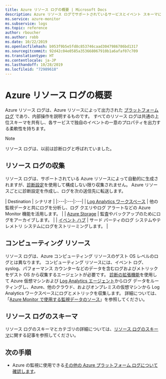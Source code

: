 ```yaml
---
title: Azure リソース ログの概要 | Microsoft Docs
description: Azure リソース ログでサポートされているサービスとイベント スキーマについて説明します。
ms.service: azure-monitor
ms.subservice: logs
ms.topic: reference
author: rboucher
ms.author: robb
ms.date: 10/22/2019
ms.openlocfilehash: b953f9b5e5fd8c853746caad3047986786bd1317
ms.sourcegitcommit: 92d42c04e0585a353668067910b1a6afaf07c709
ms.translationtype: HT
ms.contentlocale: ja-JP
ms.lasthandoff: 10/28/2019
ms.locfileid: "72989618"
---
```

# <a name="azure-resource-logs-overview"></a>Azure リソース ログの概要
Azure リソース ログは、Azure リソースによって出力された [プラットフォーム ログ](platform-logs-overview.md) であり、内部操作を説明するものです。 すべてのリソース ログは共通の上位スキーマを共有し、各サービスで独自のイベントの一意のプロパティを出力する柔軟性を持ちます。

> [!NOTE]
> リソース ログは、以前は診断ログと呼ばれていました。

## <a name="collecting-resource-logs"></a>リソース ログの収集
リソース ログは、サポートされている Azure リソースによって自動的に生成されますが、[診断設定](diagnostic-settings.md)を使用して構成しない限り収集されません。 Azure リソースごとに診断設定を作成し、ログを次の送信先に転送します。

| Destination | シナリオ |
|:---|:---|:---|
| [Log Analytics ワークスペース](resource-logs-collect-workspace.md) | 他の監視データと共にログを分析し、ログ クエリやログ アラートなどの Azure Monitor 機能を活用します。 |
| [Azure Storage](resource-logs-collect-storage.md) | 監査やバックアップのためにログをアーカイブします。 |
| [イベント ハブ](resource-logs-stream-event-hubs.md) | サード パーティのログ システムやテレメトリ システムにログをストリーミングします。  |

## <a name="compute-resources"></a>コンピューティング リソース
リソース ログは、Azure コンピューティング リソースのゲスト OS レベルのログとは異なります。 コンピューティング リソースには、イベント ログ、syslog、パフォーマンス カウンターなどのデータを含むログおよびメトリックをゲスト OS から収集するエージェントが必要です。 [診断の拡張機能](agents-overview.md#azure-diagnostic-extension)を使用して Azure 仮想マシンおよび [Log Analytics エージェント](agents-overview.md#log-analytics-agent)からログ データをルーティングし、Azure、他のクラウド、およびオンプレミスの仮想マシンから Log Analytics ワークスペースにログとメトリックを収集します。 詳細については、「[Azure Monitor で使用する監視データのソース](data-sources.md)」を参照してください。

## <a name="resource-logs-schema"></a>リソース ログのスキーマ
リソース ログのスキーマとカテゴリの詳細については、[リソース ログのスキーマ](diagnostic-logs-schema.md)に関する記事を参照してください。 

## <a name="next-steps"></a>次の手順

* Azure の監視に使用できる[その他の Azure プラットフォーム ログについて確認します](platform-logs-overview.md)。
